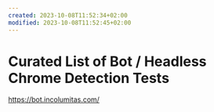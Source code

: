 ```yaml
---
created: 2023-10-08T11:52:34+02:00
modified: 2023-10-08T11:52:45+02:00
---
```


# Curated List of Bot / Headless Chrome Detection Tests

<https://bot.incolumitas.com/>
